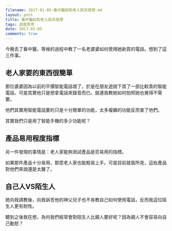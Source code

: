 ```yaml
---
filename: 2017-01-05-看中醫前和老人談天感想.md
layout: post
title: 看中醫前和老人談天感想
tags: 自我思考
date: 2017-01-05
comments: true
---
```


今晚去了看中醫，等候的過程中教了一名老婆婆如何使用她新買的電話。想到了這三件事。

## 老人家要的東西很簡單

那位婆婆因為以前的平價智能電話壞了，於是在朋友遊說下買了一部比較貴的智能電話，可是其實他只是想拿電話來錄音而已。就連我教她如何拍照她也覺得不需要。

他們其實用智能電話要的只是十分簡單的功能，太多複雜的功能反而害了他們。

其實我們只是用了智能手機的多少功能呢？

## 產品易用程度指標

另一件發現的事情是：老人家能夠測試產品是否易用的指標。

如果那件產品十分易用，那麼老人家也能輕易上手。可是目前就我所見，這些產品對他們來說還是太難了。

## 自己人VS陌生人

她向我請教後，向我訴苦他的神父兒子也不肯教自己如何使用電話，反而我這位陌生人更有耐性。

聽到之後我在想，為何我們經常會對陌生人比親人要好呢？因為親人不會容易向自己動怒？